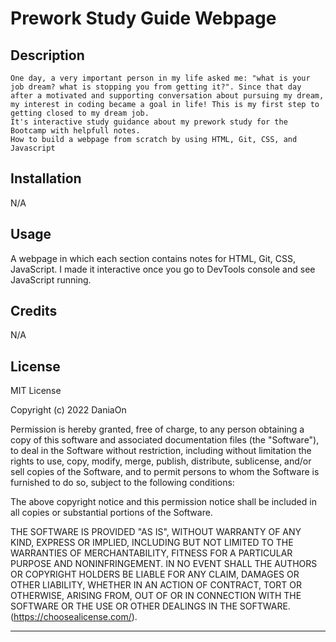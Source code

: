 # Prework Study Guide Webpage

## Description

    One day, a very important person in my life asked me: "what is your job dream? what is stopping you from getting it?". Since that day after a motivated and supporting conversation about pursuing my dream, my interest in coding became a goal in life! This is my first step to getting closed to my dream job.
    It's interactive study guidance about my prework study for the Bootcamp with helpfull notes.
    How to build a webpage from scratch by using HTML, Git, CSS, and Javascript

## Installation

N/A

## Usage

A webpage in which each section contains notes for HTML, Git, CSS, JavaScript. I made it interactive once you go to DevTools console and see JavaScript running.

## Credits

N/A

## License

MIT License

Copyright (c) 2022 DaniaOn

Permission is hereby granted, free of charge, to any person obtaining a copy
of this software and associated documentation files (the "Software"), to deal
in the Software without restriction, including without limitation the rights
to use, copy, modify, merge, publish, distribute, sublicense, and/or sell
copies of the Software, and to permit persons to whom the Software is
furnished to do so, subject to the following conditions:

The above copyright notice and this permission notice shall be included in all
copies or substantial portions of the Software.

THE SOFTWARE IS PROVIDED "AS IS", WITHOUT WARRANTY OF ANY KIND, EXPRESS OR
IMPLIED, INCLUDING BUT NOT LIMITED TO THE WARRANTIES OF MERCHANTABILITY,
FITNESS FOR A PARTICULAR PURPOSE AND NONINFRINGEMENT. IN NO EVENT SHALL THE
AUTHORS OR COPYRIGHT HOLDERS BE LIABLE FOR ANY CLAIM, DAMAGES OR OTHER
LIABILITY, WHETHER IN AN ACTION OF CONTRACT, TORT OR OTHERWISE, ARISING FROM,
OUT OF OR IN CONNECTION WITH THE SOFTWARE OR THE USE OR OTHER DEALINGS IN THE
SOFTWARE. (https://choosealicense.com/).

---
